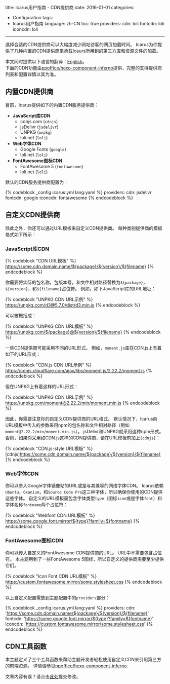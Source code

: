 title: Icarus用户指南 - CDN提供商
date: 2016-01-01
categories:
- Configuration
tags:
- Icarus用户指南
language: zh-CN
toc: true
providers:
    cdn: loli
    fontcdn: loli
    iconcdn: loli
---

选择合适的CDN提供商可以大幅度减少网站访客的网页加载时间。
Icarus为你提供了几种内置的CDN提供商来承载Icaurs所用到的第三方库和资源文件的加载。

<article class="message message-immersive is-primary">
<div class="message-body">
<i class="fas fa-globe-americas mr-2"></i>本文同时提供以下语言的翻译：<a href="{% post_path en/CDN-Providers %}">English</a>。
</div>
</article>

<!-- more -->

<article class="message message-immersive is-primary">
<div class="message-body">
<i class="fas fa-info-circle mr-2"></i>下面的CDN功能由<a href="https://github.com/ppoffice/hexo-component-inferno">ppoffice/hexo-component-inferno</a>提供，完整的支持提供商列表和配置详情以其为准。
</div>
</article>

## 内置CDN提供商

目前，Icarus提供如下的内置CDN服务提供商：

- **JavaScript库CDN**
    - cdnjs.com (`cdnjs`)
    - jsDelivr (`jsdelivr`)
    - UNPKG (`unpkg`)
    - loli.net (`loli`)
- **Web字体CDN**
    - Google Fonts (`google`)
    - loli.net (`loli`)
- **FontAwesome图标CDN**
    - FontAwesome 5 (`fontawesome`)
    - loli.net (`loli`)

默认的CDN服务提供商配置为：

{% codeblock _config.icarus.yml lang:yaml %}
providers:
    cdn: jsdelivr
    fontcdn: google
    iconcdn: fontawesome
{% endcodeblock %}

## 自定义CDN提供商

除此之外，你还可以通过URL模板来自定义CDN提供商。
每种类别提供商的模板格式如下所示：

### JavaScript库CDN

{% codeblock "CDN URL模板" %}
https://some.cdn.domain.name/${package}/${version}/${filename}
{% endcodeblock %}

你需要将实际的包名称，包版本号，和文件相对路径替换为`${package}`， `${version}`，和`${filename}`占位符。
例如，如下JavaScript库的URL地址：

{% codeblock "UNPKG CDN URL示例" %}
https://unpkg.com/d3@5.7.0/dist/d3.min.js
{% endcodeblock %}

可以被概括成：

{% codeblock "UNPKG CDN URL模板" %}
https://unpkg.com/${package}@${version}/${filename}
{% endcodeblock %}

一些CDN提供商可能采用不同的URL形式。
例如，`moment.js`库在CDN.js上有着如下的URL形式：

{% codeblock "CDN.js CDN URL示例" %}
https://cdnjs.cloudflare.com/ajax/libs/moment.js/2.22.2/moment.js
{% endcodeblock %}

但在UNPKG上有着这样的URL形式：

{% codeblock "UNPKG CDN URL示例" %}
https://unpkg.com/moment@2.22.2/min/moment.min.js
{% endcodeblock %}

因此，你需要注意你的自定义CDN提供商的URL格式。
默认情况下，Icarus向URL模板中传入的参数采用npm的包名称和文件相对路径（例如`moment@2.22.2/min/moment.min.js`）。
jsDelivr和UNPKG就采用这种npm形式。
否则，如果你采用如CDN.js这样的CDN提供商，请在URL模板前加上`[cdnjs]`：

{% codeblock "CDN.js-style URL模板" %}
[cdnjs]https://some.cdn.domain.name/${package}/${version}/${filename}
{% endcodeblock %}

### Web字体CDN

你可以参入Google字体镜像站的URL或是与其兼容的网络字体CDN。
Icarus依赖`Ubuntu`，`Oxanium`，和`Source Code Pro`这三种字体，所以确保你使用的CDN提供这些字体。
自定义的URL模板需包含字体类型`type`（图标`icon`或是字体`font`）和字体名称`fontname`两个占位符：

{% codeblock "Webfont CDN URL模板" %}
https://some.google.font.mirror/${type}?family=${fontname}
{% endcodeblock %}

### FontAwesome图标CDN

你可以传入自定义的FontAwesome CDN提供商的URL。
URL中不需要包含占位符。
本主题用到了一些FontAwesome 5图标，所以自定义的提供商需要至少提供它们。

{% codeblock "Icon Font CDN URL模板" %}
https://custom.fontawesome.mirror/some.stylesheet.css
{% endcodeblock %}

以上自定义配置需放到主题配置中的`providers`部分：

{% codeblock _config.icarus.yml lang:yaml %}
providers:
    cdn: 'https://some.cdn.domain.name/${package}/${version}/${filename}'
    fontcdn: 'https://some.google.font.mirror/${type}?family=${fontname}'
    iconcdn: 'https://custom.fontawesome.mirror/some.stylesheet.css'
{% endcodeblock %}

## CDN工具函数

本主题定义了三个工具函数来帮助主题开发者轻松使用自定义CDN来引用第三方的前端资源。
详情请参见[ppoffice/hexo-component-inferno](https://github.com/ppoffice/hexo-component-inferno/blob/0.2.3/src/hexo/helper/cdn.js).


<article class="message message-immersive is-warning">
<div class="message-body">
<i class="fas fa-question-circle mr-2"></i>文章内容有误？请点击<a href="https://github.com/ppoffice/hexo-theme-icarus/edit/site/source/_posts/zh-CN/CDN-Providers.md">此处</a>提交修改。
</div>
</article>
